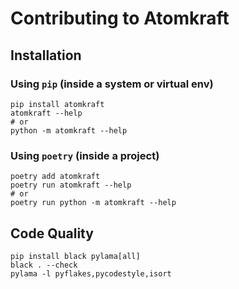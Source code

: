 # Contributing to Atomkraft

## Installation

### Using `pip` (inside a system or virtual env)

```
pip install atomkraft
atomkraft --help
# or
python -m atomkraft --help
```

### Using `poetry` (inside a project)

```
poetry add atomkraft
poetry run atomkraft --help
# or
poetry run python -m atomkraft --help
```

## Code Quality

```
pip install black pylama[all]
black . --check
pylama -l pyflakes,pycodestyle,isort
```
